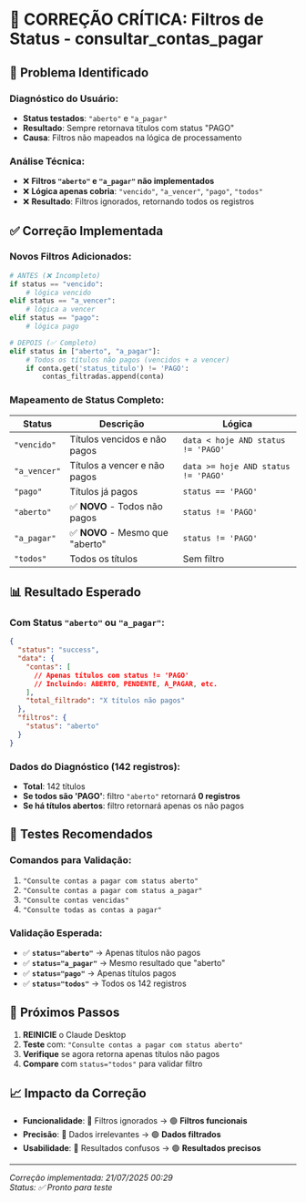 # 🔧 CORREÇÃO CRÍTICA: Filtros de Status - consultar_contas_pagar

## 🎯 Problema Identificado

### Diagnóstico do Usuário:
- **Status testados**: `"aberto"` e `"a_pagar"`
- **Resultado**: Sempre retornava títulos com status "PAGO"
- **Causa**: Filtros não mapeados na lógica de processamento

### Análise Técnica:
- ❌ **Filtros `"aberto"` e `"a_pagar"` não implementados**
- ❌ **Lógica apenas cobria**: `"vencido"`, `"a_vencer"`, `"pago"`, `"todos"`
- ❌ **Resultado**: Filtros ignorados, retornando todos os registros

## ✅ Correção Implementada

### Novos Filtros Adicionados:

```python
# ANTES (❌ Incompleto)
if status == "vencido":
    # lógica vencido
elif status == "a_vencer":
    # lógica a vencer  
elif status == "pago":
    # lógica pago

# DEPOIS (✅ Completo)
elif status in ["aberto", "a_pagar"]:
    # Todos os títulos não pagos (vencidos + a vencer)
    if conta.get('status_titulo') != 'PAGO':
        contas_filtradas.append(conta)
```

### Mapeamento de Status Completo:

| Status | Descrição | Lógica |
|--------|-----------|--------|
| `"vencido"` | Títulos vencidos e não pagos | `data < hoje AND status != 'PAGO'` |
| `"a_vencer"` | Títulos a vencer e não pagos | `data >= hoje AND status != 'PAGO'` |
| `"pago"` | Títulos já pagos | `status == 'PAGO'` |
| `"aberto"` | ✅ **NOVO** - Todos não pagos | `status != 'PAGO'` |
| `"a_pagar"` | ✅ **NOVO** - Mesmo que "aberto" | `status != 'PAGO'` |
| `"todos"` | Todos os títulos | Sem filtro |

## 📊 Resultado Esperado

### Com Status `"aberto"` ou `"a_pagar"`:
```json
{
  "status": "success",
  "data": {
    "contas": [
      // Apenas títulos com status != 'PAGO'
      // Incluindo: ABERTO, PENDENTE, A_PAGAR, etc.
    ],
    "total_filtrado": "X títulos não pagos"
  },
  "filtros": {
    "status": "aberto"
  }
}
```

### Dados do Diagnóstico (142 registros):
- **Total**: 142 títulos
- **Se todos são 'PAGO'**: filtro `"aberto"` retornará **0 registros**
- **Se há títulos abertos**: filtro retornará apenas os não pagos

## 🧪 Testes Recomendados

### Comandos para Validação:
1. `"Consulte contas a pagar com status aberto"`
2. `"Consulte contas a pagar com status a_pagar"`  
3. `"Consulte contas vencidas"`
4. `"Consulte todas as contas a pagar"`

### Validação Esperada:
- ✅ **`status="aberto"`** → Apenas títulos não pagos
- ✅ **`status="a_pagar"`** → Mesmo resultado que "aberto"
- ✅ **`status="pago"`** → Apenas títulos pagos
- ✅ **`status="todos"`** → Todos os 142 registros

## 🎯 Próximos Passos

1. **REINICIE** o Claude Desktop
2. **Teste** com: `"Consulte contas a pagar com status aberto"`
3. **Verifique** se agora retorna apenas títulos não pagos
4. **Compare** com `status="todos"` para validar filtro

## 📈 Impacto da Correção

- **Funcionalidade**: 🔴 Filtros ignorados → 🟢 **Filtros funcionais**
- **Precisão**: 🔴 Dados irrelevantes → 🟢 **Dados filtrados**
- **Usabilidade**: 🔴 Resultados confusos → 🟢 **Resultados precisos**

---
*Correção implementada: 21/07/2025 00:29*  
*Status: ✅ Pronto para teste*